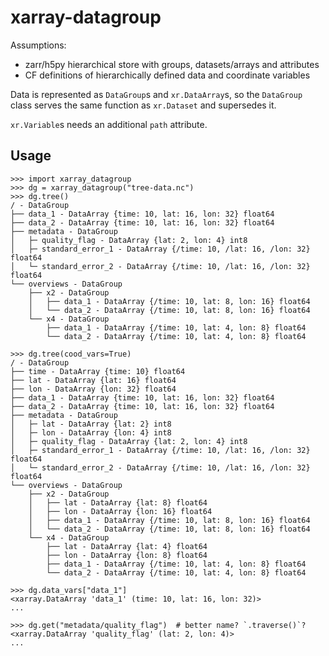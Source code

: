 # xarray-datagroup

Assumptions:

- zarr/h5py hierarchical store with groups, datasets/arrays and attributes
- CF definitions of hierarchically defined data and coordinate variables

Data is represented as `DataGroup`s and `xr.DataArray`s, so the `DataGroup` class
serves the same function as `xr.Dataset` and supersedes it.

`xr.Variable`s needs an additional `path` attribute.


## Usage

```python-repl
>>> import xarray_datagroup
>>> dg = xarray_datagroup("tree-data.nc")
>>> dg.tree()
/ - DataGroup
├── data_1 - DataArray {time: 10, lat: 16, lon: 32} float64
├── data_2 - DataArray {time: 10, lat: 16, lon: 32} float64
├── metadata - DataGroup
│   ├─ quality_flag - DataArray {lat: 2, lon: 4} int8
│   ├─ standard_error_1 - DataArray {/time: 10, /lat: 16, /lon: 32} float64
│   └─ standard_error_2 - DataArray {/time: 10, /lat: 16, /lon: 32} float64
└── overviews - DataGroup
    ├── x2 - DataGroup
    │   ├── data_1 - DataArray {/time: 10, lat: 8, lon: 16} float64
    │   └── data_2 - DataArray {/time: 10, lat: 8, lon: 16} float64
    └── x4 - DataGroup
        ├── data_1 - DataArray {/time: 10, lat: 4, lon: 8} float64
        └── data_2 - DataArray {/time: 10, lat: 4, lon: 8} float64

>>> dg.tree(cood_vars=True)
/ - DataGroup
├── time - DataArray {time: 10} float64
├── lat - DataArray {lat: 16} float64
├── lon - DataArray {lon: 32} float64
├── data_1 - DataArray {time: 10, lat: 16, lon: 32} float64
├── data_2 - DataArray {time: 10, lat: 16, lon: 32} float64
├── metadata - DataGroup
│   ├─ lat - DataArray {lat: 2} int8
│   ├─ lon - DataArray {lon: 4} int8
│   ├─ quality_flag - DataArray {lat: 2, lon: 4} int8
│   ├─ standard_error_1 - DataArray {/time: 10, /lat: 16, /lon: 32} float64
│   └─ standard_error_2 - DataArray {/time: 10, /lat: 16, /lon: 32} float64
└── overviews - DataGroup
    ├── x2 - DataGroup
    │   ├── lat - DataArray {lat: 8} float64
    │   ├── lon - DataArray {lon: 16} float64
    │   ├── data_1 - DataArray {/time: 10, lat: 8, lon: 16} float64
    │   └── data_2 - DataArray {/time: 10, lat: 8, lon: 16} float64
    └── x4 - DataGroup
        ├── lat - DataArray {lat: 4} float64
        ├── lon - DataArray {lon: 8} float64
        ├── data_1 - DataArray {/time: 10, lat: 4, lon: 8} float64
        └── data_2 - DataArray {/time: 10, lat: 4, lon: 8} float64

>>> dg.data_vars["data_1"]
<xarray.DataArray 'data_1' (time: 10, lat: 16, lon: 32)>
...

>>> dg.get("metadata/quality_flag")  # better name? `.traverse()`?
<xarray.DataArray 'quality_flag' (lat: 2, lon: 4)>
...

```

